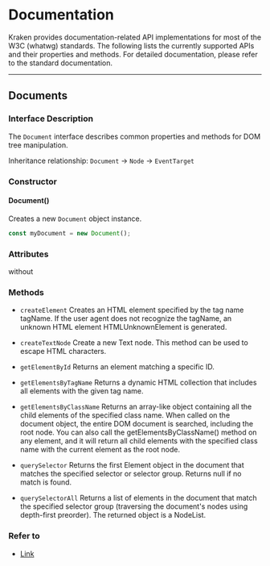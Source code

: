 # Documentation

Kraken provides documentation-related API implementations for most of the W3C (whatwg) standards.
The following lists the currently supported APIs and their properties and methods. For detailed documentation, please refer to the standard documentation.

---

## Documents

### Interface Description

The `Document` interface describes common properties and methods for DOM tree manipulation.

Inheritance relationship: `Document` → `Node` → `EventTarget`

### Constructor

#### Document()

Creates a new `Document` object instance.

```js
const myDocument = new Document();
```

### Attributes

without

### Methods

- `createElement`
  Creates an HTML element specified by the tag name tagName. If the user agent does not recognize the tagName, an unknown HTML element HTMLUnknownElement is generated.

- `createTextNode`
  Create a new Text node. This method can be used to escape HTML characters.

- `getElementById`
  Returns an element matching a specific ID.

- `getElementsByTagName`
  Returns a dynamic HTML collection that includes all elements with the given tag name.

- `getElementsByClassName`
  Returns an array-like object containing all the child elements of the specified class name. When called on the document object, the entire DOM document is searched, including the root node. You can also call the getElementsByClassName() method on any element, and it will return all child elements with the specified class name with the current element as the root node.

- `querySelector`
  Returns the first Element object in the document that matches the specified selector or selector group. Returns null if no match is found.

- `querySelectorAll`
  Returns a list of elements in the document that match the specified selector group (traversing the document's nodes using depth-first preorder). The returned object is a NodeList.

### Refer to

- [Link](https://developer.mozilla.org/en-US/docs/Web/API/document)
